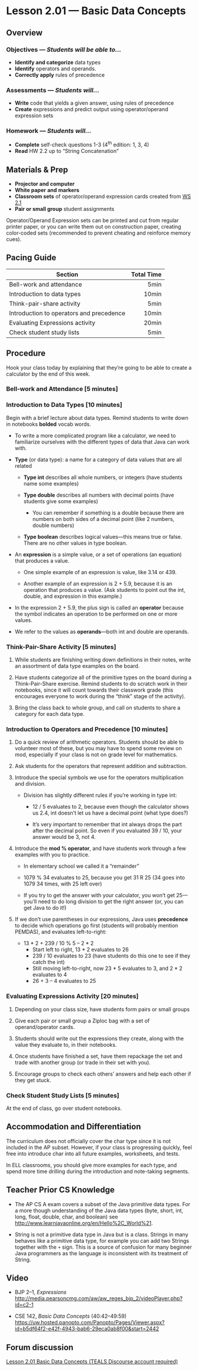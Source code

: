 Lesson 2.01 — Basic Data Concepts
====================================================================================================

Overview
--------
### Objectives — _Students will be able to…_
- **Identify and categorize** data types
- **Identify** operators and operands.
- **Correctly apply** rules of precedence

### Assessments — _Students will…_
- **Write** code that yields a given answer, using rules of precedence
- **Create** expressions and predict output using operator/operand expression sets

### Homework — _Students will…_
- **Complete** self-check questions 1-3 (4<sup>th</sup> edition: 1, 3, 4)
- **Read** HW 2.2 up to “String Concatenation”


Materials & Prep
----------------
- **Projector and computer**
- **White paper** **and** **markers**
- **Classroom sets** of operator/operand expression cards created from [WS 2.1]
- **Pair or small group** student assignments

Operator/Operand Expression sets can be printed and cut from regular printer paper, or you can write
them out on construction paper, creating color-coded sets (recommended to prevent cheating and
reinforce memory cues).


Pacing Guide
------------
| Section                                  | Total Time |
|------------------------------------------|-----------:|
| Bell-work and attendance                 |       5min |
| Introduction to data types               |      10min |
| Think-pair-share activity                |       5min |
| Introduction to operators and precedence |      10min |
| Evaluating Expressions activity          |      20min |
| Check student study lists                |       5min |


Procedure
---------
Hook your class today by explaining that they’re going to be able to create a calculator by the end
of this week.

### Bell-work and Attendance \[5 minutes\]

### Introduction to Data Types \[10 minutes\]

Begin with a brief lecture about data types.
Remind students to write down in notebooks **bolded** vocab words.

- To write a more complicated program like a calculator, we need to familiarize ourselves with the
  different types of data that Java can work with.

- **Type** (or data type): a name for a category of data values that are all related

  - **Type int** describes all whole numbers, or integers (have students name some examples)

  - **Type double** describes all numbers with decimal points (have students give some examples)

    - You can remember if something is a double because there are numbers on both sides of a
      decimal point (like 2 numbers, double numbers)

  - **Type boolean** describes logical values—this means true or false. There are no other
    values in type boolean.

- An **expression** is a simple value, or a set of operations (an equation) that produces a
  value.

  - One simple example of an expression is value, like 3.14 or 439.

  - Another example of an expression is 2 + 5.9, because it is an operation that produces a
    value. (Ask students to point out the int, double, and expression in this example.)

- In the expression 2 + 5.9, the plus sign is called an **operator** because the symbol indicates
  an operation to be performed on one or more values.

- We refer to the values as **operands**—both int and double are operands.

### Think-Pair-Share Activity \[5 minutes\]

1. While students are finishing writing down definitions in their notes, write an assortment of data
   type examples on the board.

2. Have students categorize all of the primitive types on the board during a Think-Pair-Share
   exercise. Remind students to do scratch work in their notebooks, since it will count towards their
   classwork grade (this encourages everyone to work during the “think” stage of the activity).

3. Bring the class back to whole group, and call on students to share a category for each data type.

### Introduction to Operators and Precedence \[10 minutes\]

1. Do a quick review of arithmetic operators. Students should be able to volunteer most of these,
   but you may have to spend some review on mod, especially if your class is not on grade level for
   mathematics.

2. Ask students for the operators that represent addition and subtraction.

3. Introduce the special symbols we use for the operators multiplication and division.

   - Division has slightly different rules if you’re working in type int:

     - 12 / 5 evaluates to 2, because even though the calculator shows us 2.4, int doesn’t let us
       have a decimal point (what type does?)

     - It’s very important to remember that int always drops the part after the decimal point. So
       even if you evaluated 39 / 10, your answer would be 3, not 4.

4. Introduce the **mod % operator**, and have students work through a few examples with you to
   practice.

   - In elementary school we called it a “remainder”

   - 1079 % 34 evaluates to 25, because you get 31 R 25 (34 goes into 1079 34 times, with 25 left
     over)

   - If you try to get the answer with your calculator, you won’t get 25—you’ll need to do long
     division to get the right answer (or, you can get Java to do it!)

5. If we don’t use parentheses in our expressions, Java uses **precedence** to decide which
   operations go first (students will probably mention PEMDAS), and evaluates left-to-right:

   - 13 \* 2 + 239 / 10 % 5 – 2 \* 2
     - Start left to right, 13 \* 2 evaluates to 26
     - 239 / 10 evaluates to 23 (have students do this one to see if they catch the int)
     - Still moving left-to-right, now 23 \* 5 evaluates to 3, and 2 \* 2 evaluates to 4
     - 26 + 3 – 4 evaluates to 25

### Evaluating Expressions Activity \[20 minutes\]

1. Depending on your class size, have students form pairs or small groups

2. Give each pair or small group a Ziploc bag with a set of operand/operator cards.

3. Students should write out the expressions they create, along with the value they evaluate to, in
   their notebooks.

4. Once students have finished a set, have them repackage the set and trade with another group (or
   trade in their set with you).

5. Encourage groups to check each others’ answers and help each other if they get stuck.

### Check Student Study Lists \[5 minutes\]
At the end of class, go over student notebooks.


Accommodation and Differentiation
---------------------------------
The curriculum does not officially cover the char type since it is not included in the AP subset.
However, if your class is progressing quickly, feel free into introduce char into all future
examples, worksheets, and tests.

In ELL classrooms, you should give more examples for each type, and spend more time drilling during
the introduction and note-taking segments.


Teacher Prior CS Knowledge
--------------------------
- The AP CS A exam covers a subset of the Java primitive data types. For a more though understanding
  of the Java data types (byte, short, int, long, float, double, char, and boolean) see
  <http://www.learnjavaonline.org/en/Hello%2C_World%21>.

- String is not a primitive data type in Java but is a class. Strings in many behaves like a
  primitive data type, for example you can add two Strings together with the `+` sign. This is a
  source of confusion for many beginner Java programmers as the language is inconsistent with its
  treatment of String.


Video
-----
- BJP 2–1, _Expressions_<br>
  <http://media.pearsoncmg.com/aw/aw_reges_bjp_2/videoPlayer.php?id=c2-1>

- CSE 142, _Basic Data Concepts_ (40:42–49:59)<br>
  <https://uw.hosted.panopto.com/Panopto/Pages/Viewer.aspx?id=b5df64f2-e42f-4943-bab6-29eca0ab8f00&start=2442>


Forum discussion
---------------------------
[Lesson 2.01 Basic Data Concepts (TEALS Discourse account required)](http://tealsk12.trydiscourse.com/c/unit-2/2-01-basic-data-concepts)


[WS 2.1]:   https://raw.githubusercontent.com/TEALSK12/apcsa/master/curriculum/Unit2/WS%202.1.docx
